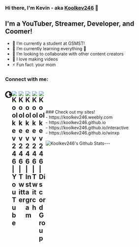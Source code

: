 ### Hi there, I'm Kevin - aka [Koolkev246][website] 👋

## I'm a YouTuber, Streamer, Developer, and Coomer!
- 🔭 I’m currently a student at GSMST!
- 🌱 I’m currently learning everything 🤣
- 👯 I’m looking to collaborate with other content creators
- 🥅 I love making videos
- ⚡ Fun fact: your mom

### Connect with me:

[<img align="left" alt="Koolkev246.github.io" width="22px" src="https://raw.githubusercontent.com/iconic/open-iconic/master/svg/globe.svg" />][website]
[<img align="left" alt="Koolkev246 | YouTube" width="22px" src="https://cdn.jsdelivr.net/npm/simple-icons@v3/icons/youtube.svg" />][youtube]
[<img align="left" alt="Koolkev246 | Twitter" width="22px" src="https://cdn.jsdelivr.net/npm/simple-icons@v3/icons/twitter.svg" />][twitter]
[<img align="left" alt="Koolkev246 | Instagram" width="22px" src="https://cdn.jsdelivr.net/npm/simple-icons@v3/icons/instagram.svg" />][instagram]
[<img align="left" alt="Koolkev246 | Twitch" width="22px" src="https://cdn.jsdelivr.net/npm/simple-icons@v3/icons/twitch.svg" />][twitch]
[<img align="left" alt="Koolkev246 | Discord Group" width="22px" src="https://cdn.jsdelivr.net/npm/simple-icons@v3/icons/discord.svg" />][Discord]
</br>
---
</br>
### Check out my sites! </br>
- https://koolkev246.weebly.com </br>
- https://koolkev246.github.io</br>
- https://koolkev246.github.io/interactive</br>
- https://koolkev246.github.io/winxp</br>
</br>
---
<img align="left" alt="Koolkev246's Github Stats" src="https://github-readme-stats.vercel.app/api?username=Koolkev246&show_icons=true&hide_border=true" />

[website]: https://Koolkev246.github.io
[twitter]: https://twitter.com/Koolkev246
[youtube]: https://youtube.com/Koolkev246
[instagram]: https://instagram.com/Koolkev246
[twitch]: https://twitch.tv/Koolkev246
[Discord]: https://discord.gg/uE2Enuv
